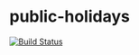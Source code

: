 # public-holidays

[![Build Status](https://travis-ci.com/shun1218/public-holidays.svg?branch=master)](https://travis-ci.com/shun1218/public-holidays)
